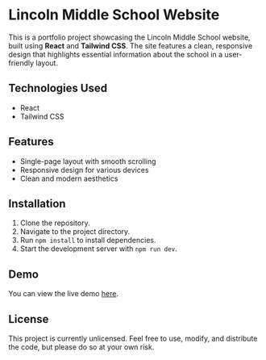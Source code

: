 # Lincoln Middle School Website

This is a portfolio project showcasing the Lincoln Middle School website, built using **React** and **Tailwind CSS**. The site features a clean, responsive design that highlights essential information about the school in a user-friendly layout.

## Technologies Used

- React
- Tailwind CSS

## Features

- Single-page layout with smooth scrolling
- Responsive design for various devices
- Clean and modern aesthetics

## Installation

1. Clone the repository.
2. Navigate to the project directory.
3. Run `npm install` to install dependencies.
4. Start the development server with `npm run dev`.

## Demo

You can view the live demo [here](https://lincoln-school.vercel.app/).

## License

This project is currently unlicensed. Feel free to use, modify, and distribute the code, but please do so at your own risk.
